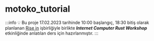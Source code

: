 # motoko_tutorial

:::info
:bulb: Bu proje 17.02.2023 tarihinde 10:00 başlangıç, 18:30 bitiş olarak planlanan [Rise in](https://www.risein.com/) işbirliğiyle birlikte ***Internet Computer Rust Workshop*** etkinliğinde anlatılan ders için hazırlanmıştır. 
:::
